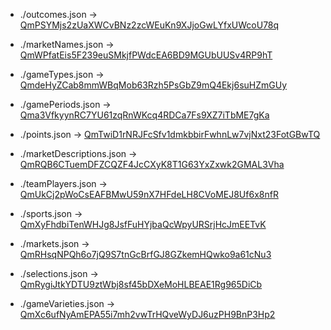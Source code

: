 - ./outcomes.json → [QmPSYMjs2zUaXWCvBNz2zcWEuKn9XJjoGwLYfxUWcoU78q](https://ipfs.bookmaker.xyz/ipfs/QmPSYMjs2zUaXWCvBNz2zcWEuKn9XJjoGwLYfxUWcoU78q)

- ./marketNames.json → [QmWPfatEis5F239euSMkjfPWdcEA6BD9MGUbUUSv4RP9hT](https://ipfs.bookmaker.xyz/ipfs/QmWPfatEis5F239euSMkjfPWdcEA6BD9MGUbUUSv4RP9hT)

- ./gameTypes.json → [QmdeHyZCab8mmWBqMob63Rzh5PsGbZ9mQ4Ekj6suHZmGUy](https://ipfs.bookmaker.xyz/ipfs/QmdeHyZCab8mmWBqMob63Rzh5PsGbZ9mQ4Ekj6suHZmGUy)

- ./gamePeriods.json → [Qma3VfkyynRC7YU61zqRnWKcq4RDCa7Fs9XZ7iTbME7gKa](https://ipfs.bookmaker.xyz/ipfs/Qma3VfkyynRC7YU61zqRnWKcq4RDCa7Fs9XZ7iTbME7gKa)

- ./points.json → [QmTwiD1rNRJFcSfv1dmkbbirFwhnLw7vjNxt23FotGBwTQ](https://ipfs.bookmaker.xyz/ipfs/QmTwiD1rNRJFcSfv1dmkbbirFwhnLw7vjNxt23FotGBwTQ)

- ./marketDescriptions.json → [QmRQB6CTuemDFZCQZF4JcCXyK8T1G63YxZxwk2GMAL3Vha](https://ipfs.bookmaker.xyz/ipfs/QmRQB6CTuemDFZCQZF4JcCXyK8T1G63YxZxwk2GMAL3Vha)

- ./teamPlayers.json → [QmUkCj2pWoCsEAFBMwU59nX7HFdeLH8CVoMEJ8Uf6x8nfR](https://ipfs.bookmaker.xyz/ipfs/QmUkCj2pWoCsEAFBMwU59nX7HFdeLH8CVoMEJ8Uf6x8nfR)

- ./sports.json → [QmXyFhdbiTenWHJg8JsfFuHYjbaQcWpyURSrjHcJmEETvK](https://ipfs.bookmaker.xyz/ipfs/QmXyFhdbiTenWHJg8JsfFuHYjbaQcWpyURSrjHcJmEETvK)

- ./markets.json → [QmRHsqNPQh6o7jQ9S7tnGcBrfGJ8GZkemHQwko9a61cNu3](https://ipfs.bookmaker.xyz/ipfs/QmRHsqNPQh6o7jQ9S7tnGcBrfGJ8GZkemHQwko9a61cNu3)

- ./selections.json → [QmRygiJtkYDTU9ztWbj8sf45bDXeMoHLBEAE1Rg965DiCb](https://ipfs.bookmaker.xyz/ipfs/QmRygiJtkYDTU9ztWbj8sf45bDXeMoHLBEAE1Rg965DiCb)

- ./gameVarieties.json → [QmXc6ufNyAmEPA55i7mh2vwTrHQveWyDJ6uzPH9BnP3Hp2](https://ipfs.bookmaker.xyz/ipfs/QmXc6ufNyAmEPA55i7mh2vwTrHQveWyDJ6uzPH9BnP3Hp2)